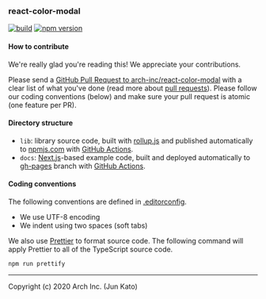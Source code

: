 ### react-color-modal

[![build](https://github.com/arch-inc/react-color-modal/workflows/npm-publish/badge.svg)](https://github.com/arch-inc/react-color-modal/actions?query=workflow%3Anpm-publish)
[![npm version](https://img.shields.io/npm/v/react-color-modal)](https://www.npmjs.com/package/react-color-modal)

#### How to contribute

We're really glad you're reading this! We appreciate your contributions.

Please send a [GitHub Pull Request to arch-inc/react-color-modal](https://github.com/arch-inc/react-color-modal/pull/new/master) with a clear list of what you've done (read more about [pull requests](http://help.github.com/pull-requests/)). Please follow our coding conventions (below) and make sure your pull request is atomic (one feature per PR).

#### Directory structure

- `lib`: library source code, built with [rollup.js](https://rollupjs.org/) and published automatically to [npmjs.com](https://www.npmjs.com/) with [GitHub Actions](https://github.com/arch-inc/react-color-modal/blob/master/.github/workflows/publish.yml).
- `docs`: [Next.js](https://nextjs.org/)-based example code, built and deployed automatically to [gh-pages](https://github.com/arch-inc/react-color-modal/tree/gh-pages) branch with [GitHub Actions](https://github.com/arch-inc/react-color-modal/blob/master/.github/workflows/gh-pages.yml).

#### Coding conventions

The following conventions are defined in [.editorconfig](https://github.com/arch-inc/react-color-modal/blob/master/.editorconfig).

- We use UTF-8 encoding
- We indent using two spaces (soft tabs)

We also use [Prettier](https://prettier.io/) to format source code. The following command will apply Prettier to all of the TypeScript source code.

```sh
npm run prettify
```

---

Copyright (c) 2020 Arch Inc. (Jun Kato)
